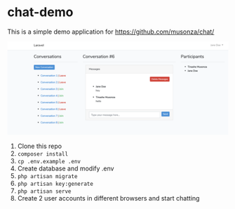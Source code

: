 # chat-demo

This is a simple demo application for https://github.com/musonza/chat/

<p align="left"><img src="chat-screen.png" alt="chat" width=""></p>

1. Clone this repo
2. `composer install`
3. `cp .env.example .env`
4. Create database and modify .env
5. `php artisan migrate`
6. `php artisan key:generate`
7. `php artisan serve`
8. Create 2 user accounts in different browsers and start chatting
